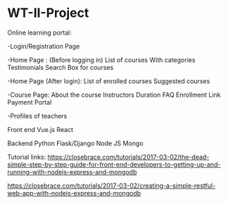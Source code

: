 # WT-II-Project

Online learning portal:

-Login/Registration Page

-Home Page : (Before logging in)
    List of courses With categories
    Testimonials
    Search Box for courses

-Home Page (After login):
    List of enrolled courses
    Suggested courses

-Course Page:
    About the course
    Instructors
    Duration
    FAQ
    Enrollment Link
    Payment Portal 
    
-Profiles of teachers
    

Front end
Vue.js
React

Backend
Python Flask/Django
Node JS
Mongo


Tutorial links: https://closebrace.com/tutorials/2017-03-02/the-dead-simple-step-by-step-guide-for-front-end-developers-to-getting-up-and-running-with-nodejs-express-and-mongodb

https://closebrace.com/tutorials/2017-03-02/creating-a-simple-restful-web-app-with-nodejs-express-and-mongodb
